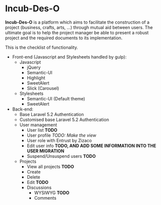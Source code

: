 # Incub-Des-O

**Incub-Des-O** is a platform which aims to facilitate the construction of a project (business, crafts, arts, ...) through mutual aid between users. The ultimate goal is to help the project manager be able to present a robust project and the required documents to its implementation.

This is the checklist of functionality.
- Front-end (Javascript and Stylesheets handled by gulp):
  - Javascript
    - jQuery
    - Semantic-UI
    - Highlight
    - SweetAlert
    - Slick (Carousel)
  - Stylesheets
    - Semantic-UI (Default theme)
    - SweetAlert
- Back-end: 
  - Base Laravel 5.2 Authentication
  - Customised base Laravel 5.2 Authentication
  - User management
    - User list **TODO**
    - User profile _TODO: Make the view_
    - User role with Entrust by Zizaco
    - Edit user info **TODO, AND ADD SOME INFORMATION INTO THE USER MIGRATION**
    - Suspend/Unsuspend users **TODO**
  - Projects
    - View all projects **TODO**
    - Create
    - Delete
    - Edit **TODO**
    - Discussions
      - WYSIWYG **TODO**
      - Comments
